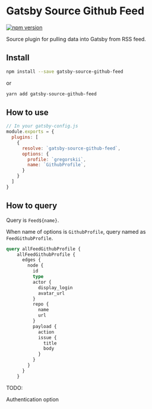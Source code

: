 # Gatsby Source Github Feed

[![npm version](https://badge.fury.io/js/gatsby-source-github-feed.svg)](https://badge.fury.io/js/gatsby-source-github-feedeed)

Source plugin for pulling data into Gatsby from RSS feed.

## Install

```bash
npm install --save gatsby-source-github-feed
```

or

```bash
yarn add gatsby-source-github-feed
```

## How to use

```js
// In your gatsby-config.js
module.exports = {
  plugins: [
    {
      resolve: `gatsby-source-github-feed`,
      options: {
        profile: `gregorskii`,
        name: `GithubProfile`,
      }
    }
  ]
}
```

## How to query

Query is `Feed${name}`.

When name of options is `GithubProfile`, query named as `FeedGithubProfile`.

```graphql
query allFeedGithubProfile {
    allFeedGithubProfile {
      edges {
        node {
          id
          type
          actor {
            display_login
            avatar_url
          }
          repo {
            name
            url
          }
          payload {
            action
            issue {
              title
              body
            }
          }
        }
      }
    }
```

TODO:

Authentication option